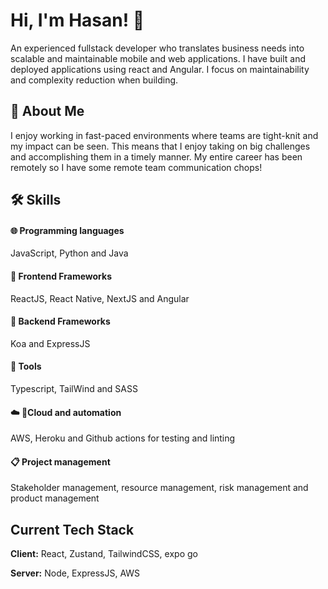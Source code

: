 
# Hi, I'm Hasan! 👋

An experienced fullstack developer who translates business needs into scalable and maintainable mobile and web applications. I have built and deployed applications using react and Angular. I focus on maintainability and complexity reduction when building.
## 🚀 About Me
I enjoy working in fast-paced environments where teams are tight-knit and my impact can be seen. This means that I enjoy taking on big challenges and accomplishing them in a timely manner. My entire career has been remotely so I have some remote team communication chops!


## 🛠 Skills


#### 🌐 Programming languages
JavaScript, Python and Java


#### 👤 Frontend Frameworks
ReactJS, React Native, NextJS and Angular  


#### 🔌 Backend Frameworks
Koa and ExpressJS 


#### 🔧 Tools
Typescript, TailWind and SASS

#### ☁️ 🤖Cloud and automation
AWS, Heroku and Github actions for testing and linting

#### 📋 Project management
Stakeholder management, resource management, risk management and product management


## Current Tech Stack

**Client:** React, Zustand, TailwindCSS, expo go

**Server:** Node, ExpressJS, AWS
